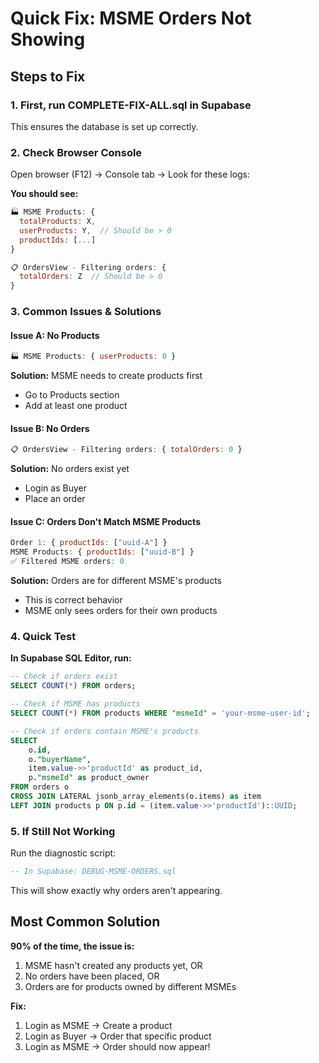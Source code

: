 # Quick Fix: MSME Orders Not Showing

## Steps to Fix

### 1. First, run COMPLETE-FIX-ALL.sql in Supabase
This ensures the database is set up correctly.

### 2. Check Browser Console
Open browser (F12) → Console tab → Look for these logs:

**You should see:**
```javascript
🏭 MSME Products: {
  totalProducts: X,
  userProducts: Y,  // Should be > 0
  productIds: [...]
}

📋 OrdersView - Filtering orders: {
  totalOrders: Z  // Should be > 0
}
```

### 3. Common Issues & Solutions

#### Issue A: No Products
```javascript
🏭 MSME Products: { userProducts: 0 }
```
**Solution:** MSME needs to create products first
- Go to Products section
- Add at least one product

#### Issue B: No Orders
```javascript
📋 OrdersView - Filtering orders: { totalOrders: 0 }
```
**Solution:** No orders exist yet
- Login as Buyer
- Place an order

#### Issue C: Orders Don't Match MSME Products
```javascript
Order 1: { productIds: ["uuid-A"] }
MSME Products: { productIds: ["uuid-B"] }
✅ Filtered MSME orders: 0
```
**Solution:** Orders are for different MSME's products
- This is correct behavior
- MSME only sees orders for their own products

### 4. Quick Test

**In Supabase SQL Editor, run:**
```sql
-- Check if orders exist
SELECT COUNT(*) FROM orders;

-- Check if MSME has products
SELECT COUNT(*) FROM products WHERE "msmeId" = 'your-msme-user-id';

-- Check if orders contain MSME's products
SELECT 
    o.id,
    o."buyerName",
    item.value->>'productId' as product_id,
    p."msmeId" as product_owner
FROM orders o
CROSS JOIN LATERAL jsonb_array_elements(o.items) as item
LEFT JOIN products p ON p.id = (item.value->>'productId')::UUID;
```

### 5. If Still Not Working

Run the diagnostic script:
```sql
-- In Supabase: DEBUG-MSME-ORDERS.sql
```

This will show exactly why orders aren't appearing.

## Most Common Solution

**90% of the time, the issue is:**
1. MSME hasn't created any products yet, OR
2. No orders have been placed, OR  
3. Orders are for products owned by different MSMEs

**Fix:**
1. Login as MSME → Create a product
2. Login as Buyer → Order that specific product
3. Login as MSME → Order should now appear!
